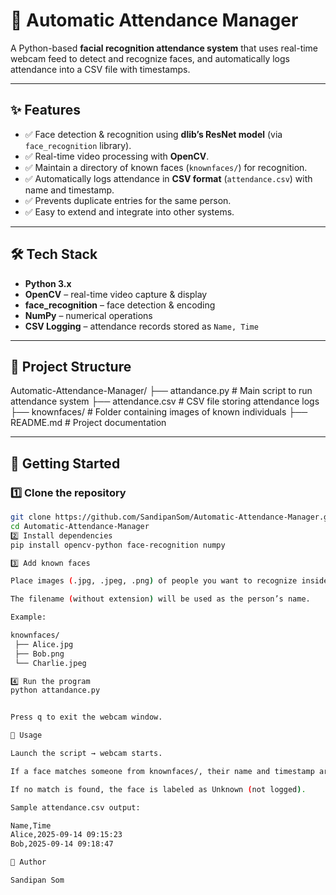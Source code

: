 # 🎥 Automatic Attendance Manager

A Python-based **facial recognition attendance system** that uses real-time webcam feed to detect and recognize faces, and automatically logs attendance into a CSV file with timestamps.

---

## ✨ Features

- ✅ Face detection & recognition using **dlib’s ResNet model** (via `face_recognition` library).  
- ✅ Real-time video processing with **OpenCV**.  
- ✅ Maintain a directory of known faces (`knownfaces/`) for recognition.  
- ✅ Automatically logs attendance in **CSV format** (`attendance.csv`) with name and timestamp.  
- ✅ Prevents duplicate entries for the same person.  
- ✅ Easy to extend and integrate into other systems.

---

## 🛠 Tech Stack

- **Python 3.x**
- **OpenCV** – real-time video capture & display  
- **face_recognition** – face detection & encoding  
- **NumPy** – numerical operations  
- **CSV Logging** – attendance records stored as `Name, Time`

---

## 📂 Project Structure

Automatic-Attendance-Manager/
├── attandance.py # Main script to run attendance system
├── attendance.csv # CSV file storing attendance logs
├── knownfaces/ # Folder containing images of known individuals
├── README.md # Project documentation


---

## 🚀 Getting Started

### 1️⃣ Clone the repository
```bash
git clone https://github.com/SandipanSom/Automatic-Attendance-Manager.git
cd Automatic-Attendance-Manager
2️⃣ Install dependencies
pip install opencv-python face-recognition numpy

3️⃣ Add known faces

Place images (.jpg, .jpeg, .png) of people you want to recognize inside the knownfaces/ directory.

The filename (without extension) will be used as the person’s name.

Example:

knownfaces/
 ├── Alice.jpg
 ├── Bob.png
 └── Charlie.jpeg

4️⃣ Run the program
python attandance.py


Press q to exit the webcam window.

📝 Usage

Launch the script → webcam starts.

If a face matches someone from knownfaces/, their name and timestamp are logged into attendance.csv.

If no match is found, the face is labeled as Unknown (not logged).

Sample attendance.csv output:

Name,Time
Alice,2025-09-14 09:15:23
Bob,2025-09-14 09:18:47

👤 Author

Sandipan Som
